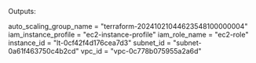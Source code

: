 Outputs:

auto_scaling_group_name = "terraform-20241021044623548100000004"
iam_instance_profile = "ec2-instance-profile"
iam_role_name = "ec2-role"
instance_id = "lt-0cf42f4d176cea7d3"
subnet_id = "subnet-0a61f463750c4b2cd"
vpc_id = "vpc-0c778b075955a2a6d"
